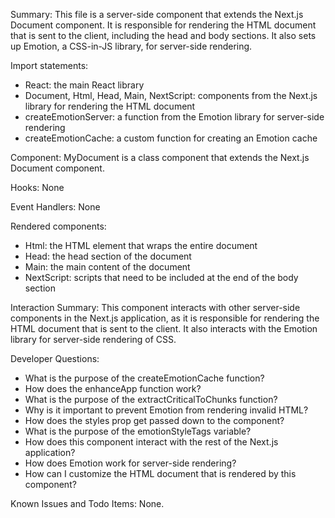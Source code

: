 Summary:
This file is a server-side component that extends the Next.js Document component. It is responsible for rendering the HTML document that is sent to the client, including the head and body sections. It also sets up Emotion, a CSS-in-JS library, for server-side rendering.

Import statements:
- React: the main React library
- Document, Html, Head, Main, NextScript: components from the Next.js library for rendering the HTML document
- createEmotionServer: a function from the Emotion library for server-side rendering
- createEmotionCache: a custom function for creating an Emotion cache

Component:
MyDocument is a class component that extends the Next.js Document component.

Hooks:
None

Event Handlers:
None

Rendered components:
- Html: the HTML element that wraps the entire document
- Head: the head section of the document
- Main: the main content of the document
- NextScript: scripts that need to be included at the end of the body section

Interaction Summary:
This component interacts with other server-side components in the Next.js application, as it is responsible for rendering the HTML document that is sent to the client. It also interacts with the Emotion library for server-side rendering of CSS.

Developer Questions:
- What is the purpose of the createEmotionCache function?
- How does the enhanceApp function work?
- What is the purpose of the extractCriticalToChunks function?
- Why is it important to prevent Emotion from rendering invalid HTML?
- How does the styles prop get passed down to the component?
- What is the purpose of the emotionStyleTags variable?
- How does this component interact with the rest of the Next.js application?
- How does Emotion work for server-side rendering?
- How can I customize the HTML document that is rendered by this component?

Known Issues and Todo Items:
None.